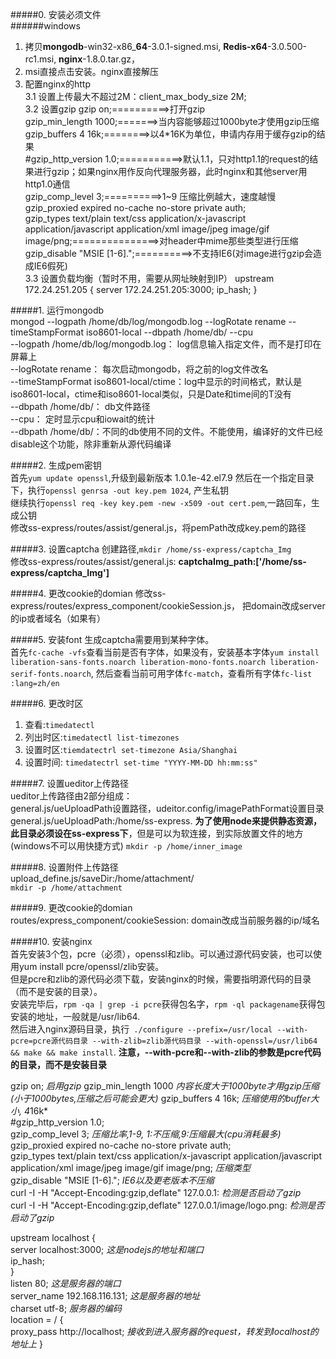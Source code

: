#####0. 安装必须文件  
######windows  
1. 拷贝**mongodb**-win32-x86_**64**-3.0.1-signed.msi, **Redis-x64**-3.0.500-rc1.msi, **nginx**-1.8.0.tar.gz，  
2. msi直接点击安装。nginx直接解压
3. 配置nginx的http  
3.1 设置上传最大不超过2M：client_max_body_size 2M;  
3.2 设置gzip
    	gzip  on;==========>打开gzip  
	gzip_min_length  1000;=======>当内容能够超过1000byte才使用gzip压缩  
	gzip_buffers 4 16k;========>以4*16K为单位，申请内存用于缓存gzip的结果  
	\#gzip_http_version 1.0;===========>默认1.1，只对http1.1的request的结果进行gzip；如果nginx用作反向代理服务器，此时nginx和其他server用http1.0通信  
	gzip_comp_level 3;==========>1~9 压缩比例越大，速度越慢  
	gzip_proxied     expired no-cache no-store private auth;  
	gzip_types       text/plain text/css application/x-javascript application/javascript application/xml image/jpeg   image/gif image/png;===============>对header中mime那些类型进行压缩  
	gzip_disable "MSIE [1-6]\.";==========>不支持IE6(对image进行gzip会造成IE6假死)  
3.3 设置负载均衡（暂时不用，需要从网址映射到IP）
	upstream 172.24.251.205 {
		server 172.24.251.205:3000;
		ip_hash;
	}  

#####1. 运行mongodb  
 mongod --logpath /home/db/log/mongodb.log --logRotate rename --timeStampFormat iso8601-local   --dbpath /home/db/  --cpu  
 --logpath /home/db/log/mongodb.log： log信息输入指定文件，而不是打印在屏幕上  
 --logRotate rename： 每次启动mongodb，将之前的log文件改名  
 --timeStampFormat iso8601-local/ctime：log中显示的时间格式，默认是iso8601-local，ctime和iso8601-local类似，只是Date和time间的T没有  
 --dbpath /home/db/： db文件路径  
 --cpu： 定时显示cpu和iowait的统计  
--dbpath /home/db/：不同的db使用不同的文件。不能使用，编译好的文件已经disable这个功能，除非重新从源代码编译  

#####2. 生成pem密钥  
首先`yum update openssl`,升级到最新版本  1.0.1e-42.el7.9
然后在一个指定目录下，执行`openssl genrsa -out key.pem 1024`, 产生私钥  
继续执行`openssl req -key key.pem -new -x509 -out cert.pem`,一路回车，生成公钥  
修改ss-express/routes/assist/general.js，将pemPath改成key.pem的路径

#####3. 设置captcha
   创建路径,`mkdir /home/ss-express/captcha_Img`  
   修改ss-express/routes/assist/general.js: **captchaImg_path:['/home/ss-express/captcha_Img']**  
   
#####4. 更改cookie的domian
   修改ss-express/routes/express_component/cookieSession.js， 把domain改成server的ip或者域名（如果有）  
   
#####5. 安装font
   生成captcha需要用到某种字体。  
   首先`fc-cache -vfs`查看当前是否有字体，如果没有，安装基本字体`yum install liberation-sans-fonts.noarch liberation-mono-fonts.noarch liberation-serif-fonts.noarch`, 然后查看当前可用字体`fc-match`，查看所有字体`fc-list :lang=zh/en`  

#####6. 更改时区  
  1. 查看:`timedatectl`   
  2. 列出时区:`timedatectl list-timezones`  
  3. 设置时区:`tiemdatectrl set-timezone Asia/Shanghai`  
  4. 设置时间:  `timedatectrl set-time "YYYY-MM-DD hh:mm:ss"`  
 
#####7. 设置ueditor上传路径  
  ueditor上传路径由2部分组成：  
  general.js/ueUploadPath设置路径，udeitor.config/imagePathFormat设置目录  
  general.js/ueUploadPath:/home/ss-express. **为了使用node来提供静态资源，此目录必须设在ss-express下**，但是可以为软连接，到实际放置文件的地方(windows不可以用快捷方式)
  `mkdir -p /home/inner_image`

#####8. 设置附件上传路径  
  upload_define.js/saveDir:/home/attachment/  
  `mkdir -p /home/attachment`  

#####9. 更改cookie的domian  
routes/express_component/cookieSession: domain改成当前服务器的ip/域名  

#####10. 安装nginx  
首先安装3个包，pcre（必须），openssl和zlib。可以通过源代码安装，也可以使用yum install pcre/openssl/zlib安装。  
但是pcre和zlib的源代码必须下载，安装nginx的时候，需要指明源代码的目录（而不是安装的目录）。  
安装完毕后，`rpm -qa | grep -i pcre`获得包名字，`rpm -ql packagename`获得包安装的地址，一般就是/usr/lib64.  
然后进入nginx源码目录，执行` ./configure --prefix=/usr/local --with-pcre=pcre源代码目录 --with-zlib=zlib源代码目录 --with-openssl=/usr/lib64 && make && make install`.   **注意，--with-pcre和--with-zlib的参数是pcre代码的目录，而不是安装目录** 
  
gzip  on;	*启用gzip*
gzip_min_length  1000	*内容长度大于1000byte才用gzip压缩(小于1000bytes,压缩之后可能会更大)*
gzip_buffers 4 16k;	*压缩使用的buffer大小, 4*16k*  
\#gzip_http_version 1.0;  
gzip_comp_level 3;	*压缩比率,1-9, 1:不压缩,9:压缩最大(cpu消耗最多)*  
gzip_proxied     expired no-cache no-store private auth;  
gzip_types       text/plain text/css application/x-javascript application/javascript application/xml image/jpeg image/gif image/png;	*压缩类型*   
gzip_disable "MSIE [1-6]\.";	*IE6以及更老版本不压缩*  
curl -I -H "Accept-Encoding:gzip,deflate" 127.0.0.1:	*检测是否启动了gzip*  
curl -I -H "Accept-Encoding:gzip,deflate" 127.0.0.1/image/logo.png:	*检测是否启动了gzip*  
  
upstream localhost 
{  
server localhost:3000;	*这是nodejs的地址和端口*  
ip_hash;  
}    
listen       80;	*这是服务器的端口*  
 server_name  192.168.116.131;	*这是服务器的地址*  
 charset utf-8;	*服务器的编码*    
location = / {  
proxy_pass http://localhost;	*接收到进入服务器的request，转发到localhost的地址上*
}  
		
